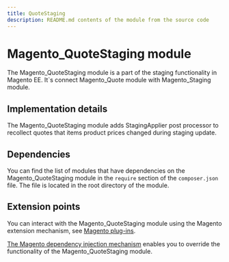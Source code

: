 ```yaml
---
title: QuoteStaging
description: README.md contents of the module from the source code
---
```


# Magento_QuoteStaging module

The Magento_QuoteStaging module is a part of the staging functionality in Magento EE. It`s connect Magento_Quote module with Magento_Staging module.

## Implementation details

The Magento_QuoteStaging module adds StagingApplier post processor to recollect quotes that items product prices changed during staging update.

## Dependencies

You can find the list of modules that have dependencies on the Magento_QuoteStaging module in the `require` section of the `composer.json` file. The file is located in the root directory of the module.

## Extension points

You can interact with the Magento_QuoteStaging module using the Magento extension mechanism, see [Magento plug-ins](https://developer.adobe.com/commerce/php/development/components/plugins/).

[The Magento dependency injection mechanism](https://developer.adobe.com/commerce/php/development/components/dependency-injection/) enables you to override the functionality of the Magento_QuoteStaging module.
